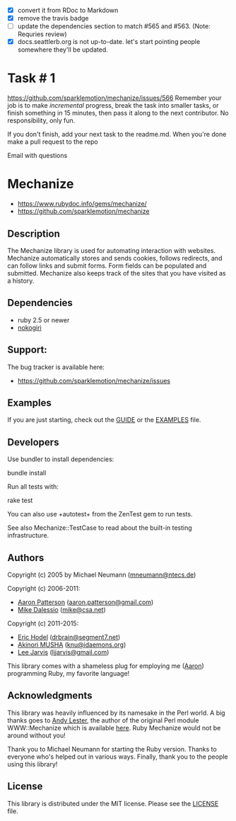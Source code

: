 - [x] convert it from RDoc to Markdown
- [x] remove the travis badge
- [ ] update the dependencies section to match #565 and #563. (Note: Requries review)
- [x] docs.seattlerb.org is not up-to-date. let's start pointing people somewhere they'll be updated.

# Task # 1

https://github.com/sparklemotion/mechanize/issues/566
Remember your job is to make *incremental* progress, break the task into smaller tasks, or finish something in 15 minutes, then pass it along to the next contributor.
No responsibility, only fun.

If you don't finish, add your next task to the readme.md. When you're done make a pull request to the repo

Email with questions

# Mechanize

* https://www.rubydoc.info/gems/mechanize/
* https://github.com/sparklemotion/mechanize

## Description

The Mechanize library is used for automating interaction with websites. Mechanize automatically stores and sends cookies, follows redirects, and can follow links and submit forms.  Form fields can be populated and submitted. Mechanize also keeps track of the sites that you have visited as a history.

## Dependencies

* ruby 2.5 or newer
* [nokogiri](https://github.com/sparklemotion/nokogiri)

## Support:

The bug tracker is available here:

* https://github.com/sparklemotion/mechanize/issues

## Examples

If you are just starting, check out the [GUIDE](http://docs.seattlerb.org/mechanize/GUIDE_rdoc.html) or the [EXAMPLES](http://docs.seattlerb.org/mechanize/EXAMPLES_rdoc.html) file.

## Developers

Use bundler to install dependencies:

  bundle install

Run all tests with:

  rake test

You can also use +autotest+ from the ZenTest gem to run tests.

See also Mechanize::TestCase to read about the built-in testing infrastructure.

## Authors

Copyright (c) 2005 by Michael Neumann (mneumann@ntecs.de)

Copyright (c) 2006-2011:

* [Aaron Patterson](http://tenderlovemaking.com) (aaron.patterson@gmail.com)
* [Mike Dalessio](http://mike.daless.io) (mike@csa.net)

Copyright (c) 2011-2015:

* [Eric Hodel](http://blog.segment7.net) (drbrain@segment7.net)
* [Akinori MUSHA](http://blog.akinori.org) (knu@idaemons.org)
* [Lee Jarvis](http://twitter.com/lee_jarvis) (ljjarvis@gmail.com)

This library comes with a shameless plug for employing me ([Aaron](http://tenderlovemaking.com/)) programming Ruby, my favorite language!

## Acknowledgments

This library was heavily influenced by its namesake in the Perl world.  A big
thanks goes to [Andy Lester](http://petdance.com), the author of the original Perl module WWW::Mechanize which is available [here](http://search.cpan.org/dist/WWW-Mechanize/). Ruby Mechanize would not be around without you!

Thank you to Michael Neumann for starting the Ruby version. Thanks to everyone who's helped out in various ways. Finally, thank you to the people using this library!

## License

This library is distributed under the MIT license. Please see the [LICENSE](http://docs.seattlerb.org/mechanize/LICENSE_rdoc.html) file.

